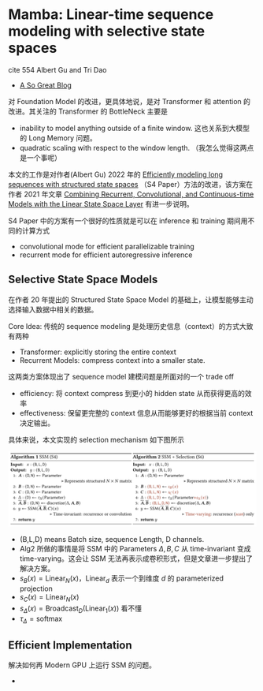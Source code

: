 # Mamba: Linear-time sequence modeling with selective state spaces
cite 554 Albert Gu and Tri Dao

- [A So Great Blog](https://newsletter.maartengrootendorst.com/p/a-visual-guide-to-mamba-and-state)

对 Foundation Model 的改进，更具体地说，是对 Transformer 和 attention 的改进。其关注的 Transformer 的 BottleNeck 主要是
- inability to model anything outside of a finite window. 这也关系到大模型的 Long Memory 问题。
- quadratic scaling with respect to the window length. （我怎么觉得这两点是一个事呢）

本文的工作是对作者(Albert Gu) 2022 年的 [Efficiently modeling long sequences with structured state spaces](./[2022%20ICLR]%20Efficiently%20modeling%20long%20sequences%20with%20structured%20state%20spaces.md) （S4 Paper）方法的改进，该方案在作者 2021 年文章 [Combining Recurrent,
Convolutional, and Continuous-time Models with the Linear State Space Layer](https://arxiv.org/pdf/2110.13985) 有进一步说明。

S4 Paper 中的方案有一个很好的性质就是可以在 inference 和 training 期间用不同的计算方式
- convolutional mode for efficient parallelizable training
- recurrent mode for efficient autoregressive inference

## Selective State Space Models
在作者 20 年提出的 Structured State Space Model 的基础上，让模型能够主动选择输入数据中相关的数据。

Core Idea: 传统的 sequence modeling 是处理历史信息（context）的方式大致有两种
- Transformer: explicitly storing the entire context
- Recurrent Models: compress context into a smaller state.

这两类方案体现出了 sequence model 建模问题是所面对的一个 trade off
- efficiency: 将 context compress 到更小的 hidden state 从而获得更高的效率
- effectiveness: 保留更完整的 context 信息从而能够更好的根据当前 context 决定输出。

具体来说，本文实现的 selection mechanism 如下图所示

![](../imgs/Mamba1.png)

- (B,L,D) means Batch size, sequence Length, D channels.
- Alg2 所做的事情是将 SSM 中的 Parameters $\Delta,B,C$ 从 time-invariant 变成 time-varying。这会让 SSM 无法再表示成卷积形式，但是文章进一步提出了解决方案。
- $s_B(x) = \text{Linear}_N(x)$，$\text{Linear}_d$ 表示一个到维度 $d$ 的 parameterized projection
- $s_C(x) = \text{Linear}_N(x)$
- $s_\Delta(x)=\text{Broadcast}_D(\text{Linear}_1(x))$ 看不懂
- $\tau_\Delta=\text{softmax}$

## Efficient Implementation
解决如何再 Modern GPU 上运行 SSM 的问题。

- 
